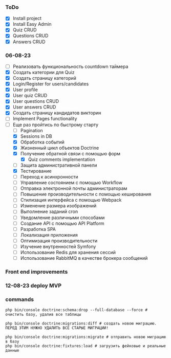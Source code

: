### ToDo

- [x] Install project
- [x] Install Easy Admin
- [x] Quiz CRUD
- [x] Questions CRUD
- [x] Answers CRUD

### 06-08-23

- [ ] Реализовать функциональность countdown таймера
- [x] Создать категории для Quiz
- [x] Создать страницу категорий
- [x] Login/Register for users/candidates
- [x] User profile
- [x] User quiz CRUD
- [x] User questions CRUD
- [x] User answers CRUD
- [x] Создать страницу кандидатов викторин
- [ ] Implement Pages  functionality
- [ ] Еще раз пройтись по быстрому старту
  - [ ] Pagination
  - [x] Sessions in DB
  - [x] Обработка событий
  - [x] Жизненный цикл объектов Doctrine
  - [x] Получение обратной связи с помощью форм
    - [x] Quiz comments implementation
  - [ ] Защита административной панели
  - [x] Тестирование
  - [ ] Переход к асинхронности
  - [ ] Управление состоянием с помощью Workflow
  - [ ] Отправка электронной почты администраторам
  - [ ] Повышение производительности с помощью кеширования
  - [ ] Стилизация интерфейса с помощью Webpack
  - [ ] Изменение размера изображений
  - [ ] Выполнение заданий cron
  - [ ] Уведомление различными способами
  - [ ] Создание API с помощью API Platform
  - [ ] Разработка SPA
  - [ ] Локализация приложения
  - [ ] Оптимизация производительности
  - [ ] Изучение внутренностей Symfony
  - [ ] Использование Redis для хранения сессий
  - [ ] Использование RabbitMQ в качестве брокера сообщений
    
### Front end improvements


### 12-08-23 deploy MVP



### commands
```
php bin/console doctrine:schema:drop --full-database --force # очистить базу, удалив все таблицы

php bin/console doctrine:migrations:diff # создать новою миграцию. ПЕРЕД ЭТИМ НУЖНО УДАЛИТЬ ВСЕ СТАРЫЕ МИГРАЦИИ!

php bin/console doctrine:migrations:migrate # отправить новою миграцию в базу
php bin/console doctrine:fixtures:load # загрузить фейковые и реальные данные
```